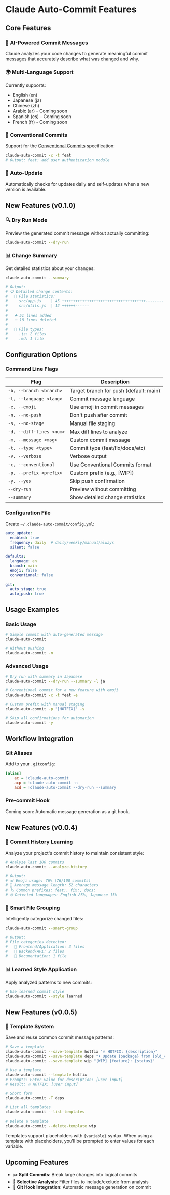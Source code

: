 # Claude Auto-Commit Features

## Core Features

### 🧠 AI-Powered Commit Messages
Claude analyzes your code changes to generate meaningful commit messages that accurately describe what was changed and why.

### 🌍 Multi-Language Support
Currently supports:
- English (en)
- Japanese (ja) 
- Chinese (zh)
- Arabic (ar) - Coming soon
- Spanish (es) - Coming soon
- French (fr) - Coming soon

### 📝 Conventional Commits
Support for the [Conventional Commits](https://www.conventionalcommits.org/) specification:
```bash
claude-auto-commit -c -t feat
# Output: feat: add user authentication module
```

### 🔄 Auto-Update
Automatically checks for updates daily and self-updates when a new version is available.

## New Features (v0.1.0)

### 🔍 Dry Run Mode
Preview the generated commit message without actually committing:
```bash
claude-auto-commit --dry-run
```

### 📊 Change Summary
Get detailed statistics about your changes:
```bash
claude-auto-commit --summary

# Output:
# 📋 Detailed change contents:
#   📁 File statistics:
#     src/app.js    | 45 +++++++++++++++++++++++++++++++++++++--------
#     src/utils.js  | 12 ++++++------
#   
#   ➕ 51 lines added
#   ➖ 18 lines deleted
#   
#   📝 File types:
#     .js: 2 files
#     .md: 1 file
```

## Configuration Options

### Command Line Flags

| Flag | Description |
|------|-------------|
| `-b, --branch <branch>` | Target branch for push (default: main) |
| `-l, --language <lang>` | Commit message language |
| `-e, --emoji` | Use emoji in commit messages |
| `-n, --no-push` | Don't push after commit |
| `-s, --no-stage` | Manual file staging |
| `-d, --diff-lines <num>` | Max diff lines to analyze |
| `-m, --message <msg>` | Custom commit message |
| `-t, --type <type>` | Commit type (feat/fix/docs/etc) |
| `-v, --verbose` | Verbose output |
| `-c, --conventional` | Use Conventional Commits format |
| `-p, --prefix <prefix>` | Custom prefix (e.g., [WIP]) |
| `-y, --yes` | Skip push confirmation |
| `--dry-run` | Preview without committing |
| `--summary` | Show detailed change statistics |

### Configuration File

Create `~/.claude-auto-commit/config.yml`:

```yaml
auto_update:
  enabled: true
  frequency: daily  # daily/weekly/manual/always
  silent: false

defaults:
  language: en
  branch: main
  emoji: false
  conventional: false

git:
  auto_stage: true
  auto_push: true
```

## Usage Examples

### Basic Usage
```bash
# Simple commit with auto-generated message
claude-auto-commit

# Without pushing
claude-auto-commit -n
```

### Advanced Usage
```bash
# Dry run with summary in Japanese
claude-auto-commit --dry-run --summary -l ja

# Conventional commit for a new feature with emoji
claude-auto-commit -c -t feat -e

# Custom prefix with manual staging
claude-auto-commit -p "[HOTFIX]" -s

# Skip all confirmations for automation
claude-auto-commit -y
```

## Workflow Integration

### Git Aliases
Add to your `.gitconfig`:
```ini
[alias]
    ac = !claude-auto-commit
    acp = !claude-auto-commit -n
    acd = !claude-auto-commit --dry-run --summary
```

### Pre-commit Hook
Coming soon: Automatic message generation as a git hook.

## New Features (v0.0.4)

### 🧠 Commit History Learning
Analyze your project's commit history to maintain consistent style:
```bash
# Analyze last 100 commits
claude-auto-commit --analyze-history

# Output:
# 📊 Emoji usage: 76% (76/100 commits)
# 📏 Average message length: 52 characters
# 🏷️ Common prefixes: feat:, fix:, docs:
# 🌐 Detected languages: English 85%, Japanese 15%
```

### 🎯 Smart File Grouping
Intelligently categorize changed files:
```bash
claude-auto-commit --smart-group

# Output:
# File categories detected:
#   🎯 Frontend/Application: 3 files
#   🔧 Backend/API: 2 files
#   📖 Documentation: 1 file
```

### 📊 Learned Style Application
Apply analyzed patterns to new commits:
```bash
# Use learned commit style
claude-auto-commit --style learned
```

## New Features (v0.0.5)

### 📝 Template System
Save and reuse common commit message patterns:

```bash
# Save a template
claude-auto-commit --save-template hotfix "🔥 HOTFIX: {description}"
claude-auto-commit --save-template deps "⬆️ Update {package} from {old_version} to {new_version}"
claude-auto-commit --save-template wip "[WIP] {feature}: {status}"

# Use a template
claude-auto-commit --template hotfix
# Prompts: Enter value for description: [user input]
# Result: 🔥 HOTFIX: [user input]

# Short form
claude-auto-commit -T deps

# List all templates
claude-auto-commit --list-templates

# Delete a template
claude-auto-commit --delete-template wip
```

Templates support placeholders with `{variable}` syntax. When using a template with placeholders, you'll be prompted to enter values for each variable.

## Upcoming Features

- ✂️ **Split Commits**: Break large changes into logical commits
- 🔧 **Selective Analysis**: Filter files to include/exclude from analysis
- 🔗 **Git Hook Integration**: Automatic message generation on commit